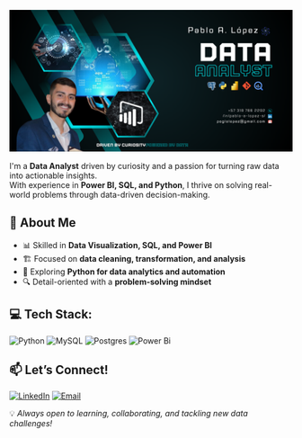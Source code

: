 ![Mi encabezado](header.png)

I'm a <strong>Data Analyst</strong> driven by curiosity and a passion for turning raw data into actionable insights.
<br> With experience in <strong>Power BI, SQL, and Python</strong>, I thrive on solving real-world problems through data-driven decision-making.

## 🚀 About Me
- 📊 Skilled in **Data Visualization, SQL, and Power BI**
- 🏗️ Focused on **data cleaning, transformation, and analysis**
- 🤖 Exploring **Python for data analytics and automation**
- 🔍 Detail-oriented with a **problem-solving mindset**

## 💻 Tech Stack:
![Python](https://img.shields.io/badge/python-3670A0?style=for-the-badge&logo=python&logoColor=ffdd54) ![MySQL](https://img.shields.io/badge/mysql-4479A1.svg?style=for-the-badge&logo=mysql&logoColor=white) ![Postgres](https://img.shields.io/badge/postgres-%23316192.svg?style=for-the-badge&logo=postgresql&logoColor=white) ![Power Bi](https://img.shields.io/badge/power_bi-F2C811?style=for-the-badge&logo=powerbi&logoColor=black)

## 📫 Let’s Connect!  
[![LinkedIn](https://img.shields.io/badge/LinkedIn-%230077B5.svg?logo=linkedin&logoColor=white)](https://linkedin.com/in/pablo-a-lopez-s)  [![Email](https://img.shields.io/badge/Email-D14836?logo=gmail&logoColor=white)](mailto:poglolopez@gmail.com)


💡 *Always open to learning, collaborating, and tackling new data challenges!*
